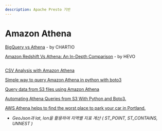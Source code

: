 ```yaml
---
description: Apache Presto 기반
---
```


# Amazon Athena

[BigQuery vs Athena](https://chartio.com/resources/tutorials/bigquery-vs-athena/) - by CHARTIO

[Amazon Redshift Vs Athena: An In-Depth Comparison](https://hevodata.com/blog/amazon-redshift-vs-athena/) - by HEVO

## 

[CSV Analysis with Amazon Athena](https://medium.com/avmconsulting-blog/csv-analysis-with-amazon-athena-b241f87f010c)

[Simple way to query Amazon Athena in python with boto3](https://www.ilkkapeltola.fi/2018/04/simple-way-to-query-amazon-athena-in.html)

[Query data from S3 files using Amazon Athena](https://towardsdatascience.com/query-data-from-s3-files-using-aws-athena-686a5b28e943)

[Automating Athena Queries from S3 With Python and Boto3.](https://medium.com/dataseries/automating-athena-queries-from-s3-with-python-and-save-it-as-csv-8917258b1045)

[AWS Athena helps to find the worst place to park your car in Portland.](https://towardsdatascience.com/aws-athena-helps-to-find-the-worst-place-to-park-your-car-in-portland-ffb5195cfd9)  
  -  _GeoJson과 lat, lon을 활용하여 지역별 지표 계산 \( ST\_POINT, ST\_CONTAINS, UNNEST \)_

